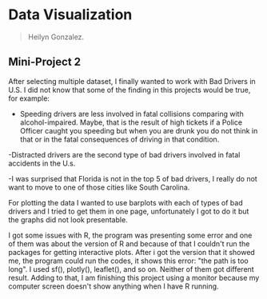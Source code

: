 # Data Visualization 

> Heilyn Gonzalez. 

## Mini-Project 2

After selecting  multiple dataset, I finally wanted to work with Bad Drivers in U.S. I did not know that some of the finding in this projects would be true, for example:

- Speeding drivers are less involved in fatal collisions comparing with alcohol-impaired. Maybe, that is the result of high tickets if a Police Officer caught you speeding but when you are drunk you do not think in that or in the fatal consequences of driving in that condition. 

-Distracted drivers are the second type of bad drivers involved in fatal accidents in the U.s.

-I was surprised that Florida is not in the top 5 of bad drivers, I really do not want to move to one of those cities like South Carolina. 

For plotting the data I wanted to use barplots with each of types of bad drivers and I tried to get them in one page, unfortunately I got to do it but the graphs did not look presentable. 

I got some issues with R, the program was presenting some error and one of them was about the version of R and because of that I couldn't run the packages for getting interactive plots. After i got the version that it showed me, the program could run the codes, it shows this error: "the path is too long". I used sf(), plotly(), leaflet(), and so on. Neither of them got different result. Adding to that, I am finishing this project using a monitor because my computer screen doesn't show anything when I have R running. 